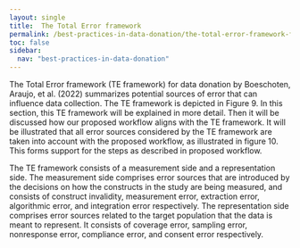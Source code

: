 ```yaml
---
layout: single
title:  The Total Error framework
permalink: /best-practices-in-data-donation/the-total-error-framework-for-data-donation/the-total-error-framework
toc: false
sidebar:
  nav: "best-practices-in-data-donation"
---
```


The Total Error framework (TE framework) for data donation by Boeschoten, Araujo, et al. (2022) summarizes potential sources of error that can influence data collection. The TE framework is depicted in Figure 9. In this section, this TE framework will be explained in more detail. Then it will be discussed how our proposed workflow aligns with the TE framework. It will be illustrated that all error sources considered by the TE framework are taken into account with the proposed workflow, as illustrated in figure 10. This forms support for the steps as described in proposed workflow.

The TE framework consists of a measurement side and a representation side. The measurement side comprises error sources that are introduced by the decisions on how the constructs in the study are being measured, and consists of construct invalidity, measurement error, extraction error, algorithmic error, and integration error respectively. The representation side comprises error sources related to the target population that the data is meant to represent. It consists of coverage error, sampling error, nonresponse error, compliance error, and consent error respectively.